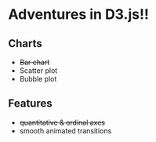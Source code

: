 Adventures in D3.js!!
==================

## Charts
* ~~Bar chart~~
* Scatter plot
* Bubble plot

## Features
* ~~quantitative & ordinal axes~~
* smooth animated transitions
